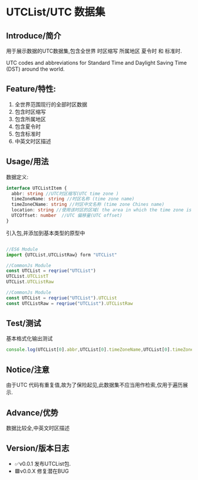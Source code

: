 # UTCList/UTC 数据集

## Introduce/简介

用于展示数据的UTC数据集,包含全世界 时区缩写 所属地区 夏令时 和 标准时.

UTC codes and abbreviations for Standard Time and Daylight Saving Time (DST) around the world.



## Feature/特性:

1. 全世界范围现行的全部时区数据
2. 包含时区缩写
3. 包含所属地区
4. 包含夏令时
5. 包含标准时
6. 中英文时区描述

## Usage/用法

数据定义:
```Typescript
interface UTCListItem {
  abbr: string //UTC时区缩写(UTC time zone )
  timeZoneName: string //时区名称 (time zone name)
  timeZoneCName: string //时区中文名称 (time zone Chines name)
  location: string //使用该时区的区域( the area in which the time zone is used)
  UTCOffset: number  //UTC 偏移量(UTC offset)
}
```


引入包,并添加到基本类型的原型中
```JavaScript

//ES6 Module
import {UTCList,UTCListRaw} form "UTCList"

//CommonJs Module
const UTCList = reqriue("UTCList")
UTCList.UTCListT
UTCList.UTCListRaw

//CommonJs Module
const UTCList = reqriue("UTCList").UTCList
const UTCListRaw = reqriue("UTCList").UTCListRaw
```

## Test/测试

基本格式化输出测试
```javascript
console.log(UTCList[0].abbr,UTCList[0].timeZoneName,UTCList[0].timeZoneCName,UTCList[0].location,UTCList[0].UTCOffset)
```

## Notice/注意

由于UTC 代码有重复值,故为了保险起见,此数据集不应当用作检索,仅用于遍历展示.
## Advance/优势

数据比较全,中英文时区描述
## Version/版本日志

-  ✅v0.0.1 发布UTCList包.
-  🟩v0.0.X 修复潜在BUG